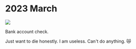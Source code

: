 # 2023 March

![](https://images.nikiv.dev/broke-again-23.png)

Bank account check.

Just want to die honestly. I am useless. Can't do anything. 😿
